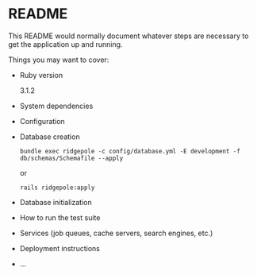# README

This README would normally document whatever steps are necessary to get the
application up and running.

Things you may want to cover:

* Ruby version

  3.1.2

* System dependencies

* Configuration

* Database creation

  `bundle exec ridgepole -c config/database.yml -E development -f db/schemas/Schemafile --apply`

  or

  `rails ridgepole:apply`

* Database initialization

* How to run the test suite

* Services (job queues, cache servers, search engines, etc.)

* Deployment instructions

* ...
